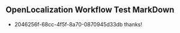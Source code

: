 ## OpenLocalization Workflow Test MarkDown
* 2046256f-68cc-4f5f-8a70-0870945d33db 
thanks!<!--HONumber=Mar16_HO1-->
